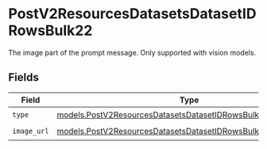 # PostV2ResourcesDatasetsDatasetIDRowsBulk22

The image part of the prompt message. Only supported with vision models.


## Fields

| Field                                                                                                                                | Type                                                                                                                                 | Required                                                                                                                             | Description                                                                                                                          |
| ------------------------------------------------------------------------------------------------------------------------------------ | ------------------------------------------------------------------------------------------------------------------------------------ | ------------------------------------------------------------------------------------------------------------------------------------ | ------------------------------------------------------------------------------------------------------------------------------------ |
| `type`                                                                                                                               | [models.PostV2ResourcesDatasetsDatasetIDRowsBulk2ResourcesType](../models/postv2resourcesdatasetsdatasetidrowsbulk2resourcestype.md) | :heavy_check_mark:                                                                                                                   | N/A                                                                                                                                  |
| `image_url`                                                                                                                          | [models.PostV2ResourcesDatasetsDatasetIDRowsBulk2ImageURL](../models/postv2resourcesdatasetsdatasetidrowsbulk2imageurl.md)           | :heavy_check_mark:                                                                                                                   | N/A                                                                                                                                  |